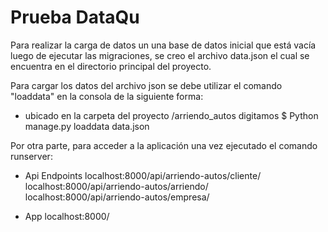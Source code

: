 # Prueba DataQu
Para realizar la carga de datos un una base de datos inicial que está vacía luego de ejecutar las migraciones, se creo el archivo data.json el cual se encuentra en el directorio principal del proyecto.

Para cargar los datos del archivo json se debe utilizar el comando "loaddata" en la consola de la siguiente forma:

* ubicado en la carpeta del proyecto /arriendo_autos digitamos $ Python manage.py loaddata data.json

Por otra parte, para acceder a la aplicación una vez ejecutado el comando runserver:

* Api Endpoints
  localhost:8000/api/arriendo-autos/cliente/
  localhost:8000/api/arriendo-autos/arriendo/
  localhost:8000/api/arriendo-autos/empresa/
 
 * App 
  localhost:8000/
